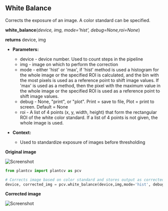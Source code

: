 ## White Balance

Corrects the exposure of an image. A color standard can be specified.

**white_balance**(*device, img, mode='hist', debug=None,roi=None*)

**returns** device, img

- **Parameters:**
    - device - device number. Used to count steps in the pipeline
    - img - image on which to perform the correction
    - mode - either 'hist' or 'max', if 'hist' method is used a histogram for the whole image or the specified ROI is calculated, and the 
    bin with the most pixels is used as a reference point to shift image values. If 'max' is used as a method, then the pixel with the maximum
    value in the whole image or the specified ROI is used as a reference point to shift image values.
    - debug - None, "print", or "plot". Print = save to file, Plot = print to screen. Default = None
    - roi - A list of 4 points (x, y, width, height) that form the rectangular ROI of the white color standard.
            If a list of 4 points is not given, the whole image is used.

- **Context:**
    - Used to standardize exposure of images before thresholding

**Original image**

![Screenshot](img/documentation_images/white_balance/original_image.jpg)

```python
from plantcv import plantcv as pcv

# Corrects image based on color standard and stores output as corrected_img
device, corrected_img = pcv.white_balance(device,img,mode='hist', debug="print",roi=(5, 5, 80, 80))
```


**Corrected image**

![Screenshot](img/documentation_images/white_balance/corrected_image.jpg)
